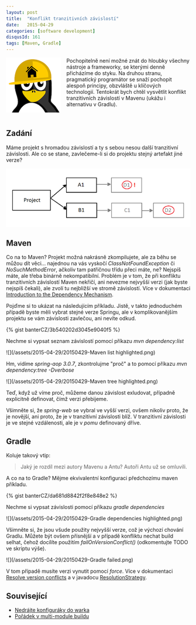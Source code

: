 ```yaml
---
layout: post
title:  "Konflikt tranzitivních závislostí"
date:   2015-04-29
categories: [software development]
disqusId: 161
tags: [Maven, Gradle]
---
```

<img src="/assets/2015-04-29/20150429-pinguin builder.png" align="left" style="margin: 0px 15px 15px 
0px" />Pochopitelně není možné znát do hloubky všechny nástroje a frameworky, se kterými denně přicházíme do styku. Na druhou stranu, pragmatický programátor se snaží pochopit alespoň principy, obzvláště u klíčových technologií. Tentokrát bych chtěl vysvětlit konflikt tranzitivních závislostí v Mavenu (ukážu i alternativu v Gradlu).
<!--more-->

<div style="clear: both"></div>

Zadání
------

Máme projekt s hromadou závislostí a ty s sebou nesou další tranzitivní závislosti. Ale co se stane, zavlečeme-li si do projektu stejný artefakt jiné verze?

![](/assets/2015-04-29/20150429-Dependencies.png)

Maven
------

Co na to Maven? Projekt možná nakrásně zkompilujete, ale za běhu se můžou dít věci... najednou na vás vyskočí <em>ClassNotFoundException</em> či <em>NoSuchMethodError</em>, ačkoliv tam patřičnou třídu přeci máte, ne? Nejspíš máte, ale třeba binárně nekompatibilní. Problém je v tom, že při konfliktu tranzitivních závislostí Maven nekřičí, ani nevezme nejvyšší verzi (jak byste nejspíš čekali), ale zvolí tu nejbližší ve stromě závislostí. Více v dokumentaci <a href="http://maven.apache.org/guides/introduction/introduction-to-dependency-mechanism.html">Introduction to the Dependency Mechanism</a>.

Pojďme si to ukázat na následujícím příkladu. Jistě, v takto jednoduchém případě byste měli vybrat stejné verze Springu, ale v komplikovanějším projektu se vám závislosti zavlečou, ani nevíte odkud.

{% gist banterCZ/3b540202d3045e9040f5 %}

Nechme si vypsat seznam závislostí pomocí příkazu <em>mvn dependency:list</em>

![](/assets/2015-04-29/20150429-Maven list highlighted.png)

Hm, vidíme <em>spring-aop 3.0.7</em>, zkontrolujme &quot;proč&quot; a to pomocí příkazu <em>mvn dependency:tree -Dverbose</em>

![](/assets/2015-04-29/20150429-Maven tree highlighted.png)

Teď, když už víme proč, můžeme danou závislost exludovat, případně explicitně definovat, čímž verzi přebijeme.

Všimněte si, že <em>spring-web</em> se vybral ve vyšší verzi, ovšem nikoliv proto, že je novější, ani proto, že je v tranzitivní závislosti blíž. V tranzitivní závislosti je ve stejné vzdálenosti, ale je v <em>pomu</em> definovaný dříve.

Gradle
------

Koluje takový vtip:

<blockquote>Jaký je rozdíl mezi autory Mavenu a Antu?
Autoři Antu už se omluvili.</blockquote>
A co na to Gradle? Mějme ekvivalentní konfiguraci předchozímu maven příkladu.

{% gist banterCZ/da681d8842f2f8e848e2 %}

Nechme si vypsat závislosti pomocí příkazu <em>gradle dependencies</em>

![](/assets/2015-04-29/20150429-Gradle dependencies highlighted.png)

Všimněte si, že jsou všude použity nejvyšší verze, což je výchozí chování Gradlu. Můžete být ovšem přísnější a v případě konfliktu nechat build selhat, čehož docílíte použitím <em>failOnVersionConflict()</em> (odkomentujte TODO ve skriptu výše).

![](/assets/2015-04-29/20150429-Gradle failed.png)

V tom případě musíte verzi vynutit pomocí <em>force</em>. Více v dokumentaci <a href="https://gradle.org/docs/current/userguide/dependency_management.html#sub:version_conflicts">Resolve version conflicts</a> a v javadocu <a href="http://gradle.org/docs/current/javadoc/org/gradle/api/artifacts/ResolutionStrategy.html">ResolutionStrategy</a>.

Související
------

* <a href="/item/99">Nedrájte konfiguráky do warka</a>
* <a href="/item/159">Pořádek v multi-module buildu</a>